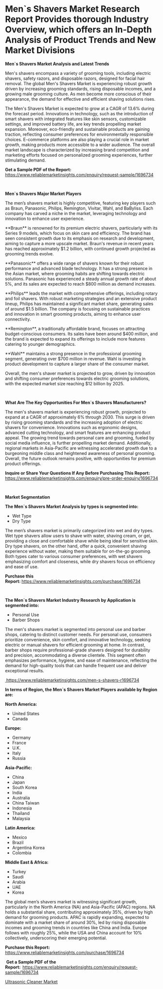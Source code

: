 <p><h1>Men`s Shavers Market Research Report Provides thorough Industry Overview, which offers an In-Depth Analysis of Product Trends and New Market Divisions</h1></p><p><strong>Men`s Shavers Market Analysis and Latest Trends</strong></p>
<p><p>Men's shavers encompass a variety of grooming tools, including electric shavers, safety razors, and disposable razors, designed for facial hair removal. The global Men's Shavers Market is experiencing robust growth driven by increasing grooming standards, rising disposable incomes, and a growing male grooming culture. As men become more conscious of their appearance, the demand for effective and efficient shaving solutions rises.</p><p>The Men's Shavers Market is expected to grow at a CAGR of 13.6% during the forecast period. Innovations in technology, such as the introduction of smart shavers with integrated features like skin sensors, customizable settings, and improved battery life, are key trends propelling market expansion. Moreover, eco-friendly and sustainable products are gaining traction, reflecting consumer preferences for environmentally responsible choices. E-commerce platforms are also playing a crucial role in market growth, making products more accessible to a wider audience. The overall market landscape is characterized by increasing brand competition and marketing efforts focused on personalized grooming experiences, further stimulating demand.</p></p>
<p><strong>Get a Sample PDF of the Report:&nbsp;</strong> <a href="https://www.reliablemarketinsights.com/enquiry/request-sample/1696734?utm_campaign=2951&utm_medium=2&utm_source=Github&utm_content=ia&utm_term=27032025&utm_id=mens-shavers">https://www.reliablemarketinsights.com/enquiry/request-sample/1696734</a></p>
<p>&nbsp;</p>
<p><strong>Men`s Shavers Major Market Players</strong></p>
<p><p>The men’s shavers market is highly competitive, featuring key players such as Braun, Panasonic, Philips, Remington, Vivitar, Wahl, and BaByliss. Each company has carved a niche in the market, leveraging technology and innovation to enhance user experience.</p><p>**Braun** is renowned for its premium electric shavers, particularly with its Series 9 models, which focus on skin care and efficiency. The brand has seen consistent growth due to its emphasis on research and development, aiming to capture a more upscale market. Braun's revenue in recent years has reached approximately $1.2 billion, with continued growth projected as grooming trends evolve.</p><p>**Panasonic** offers a wide range of shavers known for their robust performance and advanced blade technology. It has a strong presence in the Asian market, where grooming habits are shifting towards electric solutions. Panasonic has experienced a steady annual growth rate of about 5%, and its sales are expected to reach $800 million as demand increases.</p><p>**Philips** leads the market with comprehensive offerings, including rotary and foil shavers. With robust marketing strategies and an extensive product lineup, Philips has maintained a significant market share, generating sales of around $1.5 billion. The company is focusing on sustainable practices and innovation in smart grooming products, aiming to enhance user connectivity.</p><p>**Remington**, a traditionally affordable brand, focuses on attracting budget-conscious consumers. Its sales have been around $400 million, and the brand is expected to expand its offerings to include more features catering to younger demographics.</p><p>**Wahl** maintains a strong presence in the professional grooming segment, generating over $700 million in revenue. Wahl is investing in product development to capture a larger share of the consumer market.</p><p>Overall, the men's shaver market is projected to grow, driven by innovation and shifting consumer preferences towards electric grooming solutions, with the expected market size reaching $12 billion by 2025.</p></p>
<p>&nbsp;</p>
<p><strong>What Are The Key Opportunities For Men`s Shavers Manufacturers?</strong></p>
<p><p>The men's shavers market is experiencing robust growth, projected to expand at a CAGR of approximately 6% through 2030. This surge is driven by rising grooming standards and the increasing adoption of electric shavers for convenience. Innovations such as ergonomic designs, advanced cutting technology, and smart features are enhancing product appeal. The growing trend towards personal care and grooming, fueled by social media influence, is further propelling market demand. Additionally, regional markets in Asia-Pacific are witnessing accelerated growth due to a burgeoning middle class and heightened awareness of personal grooming. Overall, the future outlook remains positive, with opportunities for premium product offerings.</p></p>
<p><strong>Inquire or Share Your Questions If Any Before Purchasing This Report:</strong> <a href="https://www.reliablemarketinsights.com/enquiry/pre-order-enquiry/1696734?utm_campaign=2951&utm_medium=2&utm_source=Github&utm_content=ia&utm_term=27032025&utm_id=mens-shavers">https://www.reliablemarketinsights.com/enquiry/pre-order-enquiry/1696734</a></p>
<p>&nbsp;</p>
<p><strong>Market Segmentation</strong></p>
<p><strong>The Men`s Shavers Market Analysis by types is segmented into:</strong></p>
<p><ul><li>Wet Type</li><li>Dry Type</li></ul></p>
<p><p>The men’s shavers market is primarily categorized into wet and dry types. Wet type shavers allow users to shave with water, shaving cream, or gel, providing a close and comfortable shave while being ideal for sensitive skin. Dry type shavers, on the other hand, offer a quick, convenient shaving experience without water, making them suitable for on-the-go grooming. Both types cater to various consumer preferences, with wet shavers emphasizing comfort and closeness, while dry shavers focus on efficiency and ease of use.</p></p>
<p><strong>Purchase this Report:&nbsp;</strong><a href="https://www.reliablemarketinsights.com/purchase/1696734?utm_campaign=2951&utm_medium=2&utm_source=Github&utm_content=ia&utm_term=27032025&utm_id=mens-shavers">https://www.reliablemarketinsights.com/purchase/1696734</a></p>
<p>&nbsp;</p>
<p><strong>The Men`s Shavers Market Industry Research by Application is segmented into:</strong></p>
<p><ul><li>Personal Use</li><li>Barber Shops</li></ul></p>
<p><p>The men's shavers market is segmented into personal use and barber shops, catering to distinct customer needs. For personal use, consumers prioritize convenience, skin comfort, and innovative technology, seeking electric or manual shavers for efficient grooming at home. In contrast, barber shops require professional-grade shavers designed for durability and precision, accommodating a diverse clientele. This segment often emphasizes performance, hygiene, and ease of maintenance, reflecting the demand for high-quality tools that can handle frequent use and deliver exceptional results.</p></p>
<p><a href="https://www.reliablemarketinsights.com/men-s-shavers-r1696734?utm_campaign=2951&utm_medium=2&utm_source=Github&utm_content=ia&utm_term=27032025&utm_id=mens-shavers">&nbsp;https://www.reliablemarketinsights.com/men-s-shavers-r1696734</a></p>
<p><strong>In terms of Region, the Men`s Shavers Market Players available by Region are:</strong></p>
<p>
    <p> <strong> North America: </strong>
        <ul>
            <li>United States</li>
            <li>Canada</li>
        </ul>
        </p> 
    <p> <strong> Europe: </strong>
        <ul>
            <li>Germany</li>
            <li>France</li>
            <li>U.K.</li>
            <li>Italy</li>
            <li>Russia</li>
        </ul>
        </p> 
    <p> <strong> Asia-Pacific: </strong>
        <ul>
            <li>China</li>
            <li>Japan</li>
            <li>South Korea</li>
            <li>India</li>
            <li>Australia</li>
            <li>China Taiwan</li>
            <li>Indonesia</li>
            <li>Thailand</li>
            <li>Malaysia</li>
        </ul>
        </p> 
    <p> <strong> Latin America: </strong>
        <ul>
            <li>Mexico</li>
            <li>Brazil</li>
            <li>Argentina Korea</li>
            <li>Colombia</li>
        </ul>
        </p> 
    <p> <strong> Middle East & Africa: </strong>
        <ul>
            <li>Turkey</li>
            <li>Saudi</li>
            <li>Arabia</li>
            <li>UAE</li>
            <li>Korea</li>
        </ul>
    </p>
    </p>
<p><p>The global men’s shavers market is witnessing significant growth, particularly in the North America (NA) and Asia-Pacific (APAC) regions. NA holds a substantial share, contributing approximately 35%, driven by high demand for grooming products. APAC is rapidly expanding, expected to dominate with a market share of around 30%, led by rising disposable incomes and grooming trends in countries like China and India. Europe follows with roughly 25%, while the USA and China account for 10% collectively, underscoring their emerging potential.</p></p>
<p><strong>Purchase this Report: </strong><a href="https://www.reliablemarketinsights.com/purchase/1696734?utm_campaign=2951&utm_medium=2&utm_source=Github&utm_content=ia&utm_term=27032025&utm_id=mens-shavers">https://www.reliablemarketinsights.com/purchase/1696734</a></p>
<p>&nbsp;<strong>Get a Sample PDF of the Report:&nbsp;&nbsp;</strong><a href="https://www.reliablemarketinsights.com/enquiry/request-sample/1696734?utm_campaign=2951&utm_medium=2&utm_source=Github&utm_content=ia&utm_term=27032025&utm_id=mens-shavers">https://www.reliablemarketinsights.com/enquiry/request-sample/1696734</a></p>
<p><strong></strong></p>
<p><p><a href="https://github.com/hannajuana198484/Market-Research-Report-List-1/blob/main/ultrasonic-cleaner-market.md?utm_campaign=2951&utm_medium=2&utm_source=Github&utm_content=ia&utm_term=27032025&utm_id=mens-shavers">Ultrasonic Cleaner Market</a></p></p>